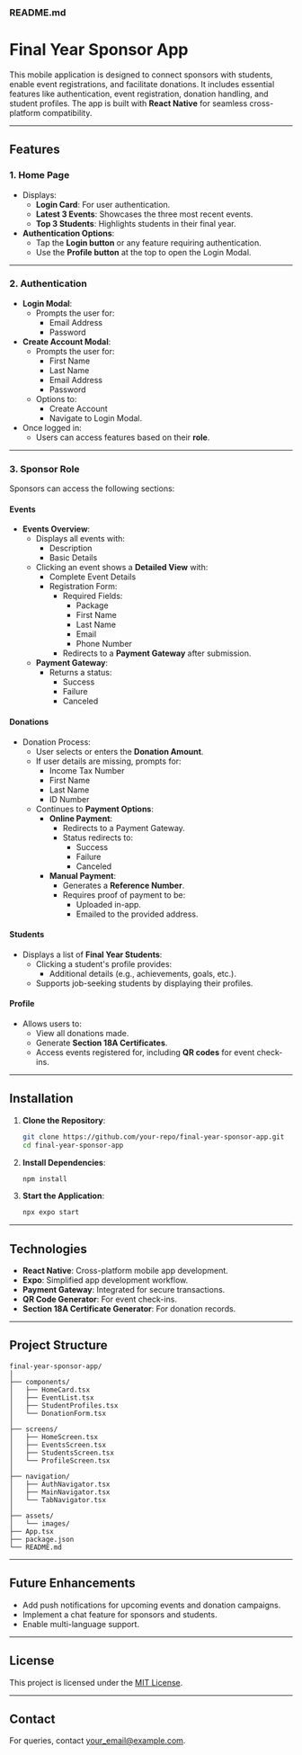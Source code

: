 ### README.md  

# Final Year Sponsor App  

This mobile application is designed to connect sponsors with students, enable event registrations, and facilitate donations. It includes essential features like authentication, event registration, donation handling, and student profiles. The app is built with **React Native** for seamless cross-platform compatibility.

---

## Features  

### 1. **Home Page**  
- Displays:
  - **Login Card**: For user authentication.
  - **Latest 3 Events**: Showcases the three most recent events.
  - **Top 3 Students**: Highlights students in their final year.
- **Authentication Options**:
  - Tap the **Login button** or any feature requiring authentication.
  - Use the **Profile button** at the top to open the Login Modal.
  
---

### 2. **Authentication**  
- **Login Modal**:
  - Prompts the user for:
    - Email Address
    - Password
- **Create Account Modal**:
  - Prompts the user for:
    - First Name
    - Last Name
    - Email Address
    - Password
  - Options to:
    - Create Account
    - Navigate to Login Modal.
- Once logged in:
  - Users can access features based on their **role**.

---

### 3. **Sponsor Role**  
Sponsors can access the following sections:  

#### **Events**  
- **Events Overview**:
  - Displays all events with:
    - Description
    - Basic Details
  - Clicking an event shows a **Detailed View** with:
    - Complete Event Details
    - Registration Form:
      - Required Fields:
        - Package
        - First Name
        - Last Name
        - Email
        - Phone Number
      - Redirects to a **Payment Gateway** after submission.
  - **Payment Gateway**:
    - Returns a status:
      - Success
      - Failure
      - Canceled
  
#### **Donations**  
- Donation Process:
  - User selects or enters the **Donation Amount**.
  - If user details are missing, prompts for:
    - Income Tax Number
    - First Name
    - Last Name
    - ID Number
  - Continues to **Payment Options**:
    - **Online Payment**:
      - Redirects to a Payment Gateway.
      - Status redirects to:
        - Success
        - Failure
        - Canceled
    - **Manual Payment**:
      - Generates a **Reference Number**.
      - Requires proof of payment to be:
        - Uploaded in-app.
        - Emailed to the provided address.

#### **Students**  
- Displays a list of **Final Year Students**:
  - Clicking a student's profile provides:
    - Additional details (e.g., achievements, goals, etc.).
  - Supports job-seeking students by displaying their profiles.

#### **Profile**  
- Allows users to:
  - View all donations made.
  - Generate **Section 18A Certificates**.
  - Access events registered for, including **QR codes** for event check-ins.

---

## Installation  

1. **Clone the Repository**:  
   ```bash
   git clone https://github.com/your-repo/final-year-sponsor-app.git
   cd final-year-sponsor-app
   ```

2. **Install Dependencies**:  
   ```bash
   npm install
   ```

3. **Start the Application**:  
   ```bash
   npx expo start
   ```

---

## Technologies  

- **React Native**: Cross-platform mobile app development.
- **Expo**: Simplified app development workflow.
- **Payment Gateway**: Integrated for secure transactions.
- **QR Code Generator**: For event check-ins.
- **Section 18A Certificate Generator**: For donation records.

---

## Project Structure  

```plaintext
final-year-sponsor-app/
│
├── components/
│   ├── HomeCard.tsx
│   ├── EventList.tsx
│   ├── StudentProfiles.tsx
│   └── DonationForm.tsx
│
├── screens/
│   ├── HomeScreen.tsx
│   ├── EventsScreen.tsx
│   ├── StudentsScreen.tsx
│   └── ProfileScreen.tsx
│
├── navigation/
│   ├── AuthNavigator.tsx
│   ├── MainNavigator.tsx
│   └── TabNavigator.tsx
│
├── assets/
│   └── images/
├── App.tsx
├── package.json
└── README.md
```

---

## Future Enhancements  

- Add push notifications for upcoming events and donation campaigns.
- Implement a chat feature for sponsors and students.
- Enable multi-language support.

---

## License  

This project is licensed under the [MIT License](LICENSE).  

---

## Contact  

For queries, contact [your_email@example.com](mailto:your_email@example.com).  
